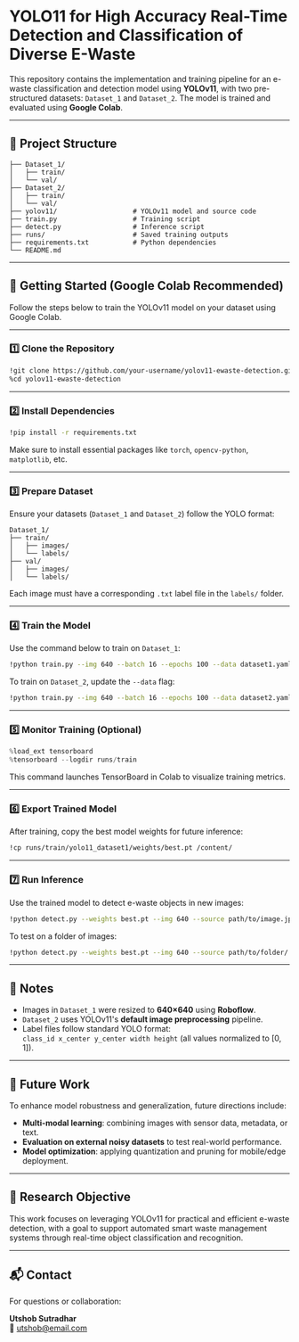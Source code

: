 # YOLO11 for High Accuracy Real-Time Detection and Classification of Diverse E-Waste

This repository contains the implementation and training pipeline for an e-waste classification and detection model using **YOLOv11**, with two pre-structured datasets: `Dataset_1` and `Dataset_2`. The model is trained and evaluated using **Google Colab**.

---

## 📁 Project Structure

```
├── Dataset_1/
│   ├── train/
│   └── val/
├── Dataset_2/
│   ├── train/
│   └── val/
├── yolov11/                   # YOLOv11 model and source code
├── train.py                   # Training script
├── detect.py                  # Inference script
├── runs/                      # Saved training outputs
├── requirements.txt           # Python dependencies
└── README.md
```

---

## 🚀 Getting Started (Google Colab Recommended)

Follow the steps below to train the YOLOv11 model on your dataset using Google Colab.

---

### 1️⃣ Clone the Repository

```bash
!git clone https://github.com/your-username/yolov11-ewaste-detection.git
%cd yolov11-ewaste-detection
```

---

### 2️⃣ Install Dependencies

```bash
!pip install -r requirements.txt
```

Make sure to install essential packages like `torch`, `opencv-python`, `matplotlib`, etc.

---

### 3️⃣ Prepare Dataset

Ensure your datasets (`Dataset_1` and `Dataset_2`) follow the YOLO format:

```
Dataset_1/
├── train/
│   ├── images/
│   └── labels/
├── val/
│   ├── images/
│   └── labels/
```

Each image must have a corresponding `.txt` label file in the `labels/` folder.

---

### 4️⃣ Train the Model

Use the command below to train on `Dataset_1`:

```bash
!python train.py --img 640 --batch 16 --epochs 100 --data dataset1.yaml --weights yolov11.pt --name yolo11_dataset1
```

To train on `Dataset_2`, update the `--data` flag:

```bash
!python train.py --img 640 --batch 16 --epochs 100 --data dataset2.yaml --weights yolov11.pt --name yolo11_dataset2
```

---

### 5️⃣ Monitor Training (Optional)

```python
%load_ext tensorboard
%tensorboard --logdir runs/train
```

This command launches TensorBoard in Colab to visualize training metrics.

---

### 6️⃣ Export Trained Model

After training, copy the best model weights for future inference:

```bash
!cp runs/train/yolo11_dataset1/weights/best.pt /content/
```

---

### 7️⃣ Run Inference

Use the trained model to detect e-waste objects in new images:

```bash
!python detect.py --weights best.pt --img 640 --source path/to/image.jpg
```

To test on a folder of images:

```bash
!python detect.py --weights best.pt --img 640 --source path/to/folder/
```

---

## 📌 Notes

- Images in `Dataset_1` were resized to **640×640** using **Roboflow**.
- `Dataset_2` uses YOLOv11's **default image preprocessing** pipeline.
- Label files follow standard YOLO format:  
  `class_id x_center y_center width height` (all values normalized to [0, 1]).

---

## 🔬 Future Work

To enhance model robustness and generalization, future directions include:

- **Multi-modal learning**: combining images with sensor data, metadata, or text.
- **Evaluation on external noisy datasets** to test real-world performance.
- **Model optimization**: applying quantization and pruning for mobile/edge deployment.

---

## 🧠 Research Objective

This work focuses on leveraging YOLOv11 for practical and efficient e-waste detection, with a goal to support automated smart waste management systems through real-time object classification and recognition.

---

## 📬 Contact

For questions or collaboration:

**Utshob Sutradhar**  
📧 utshob@email.com 


